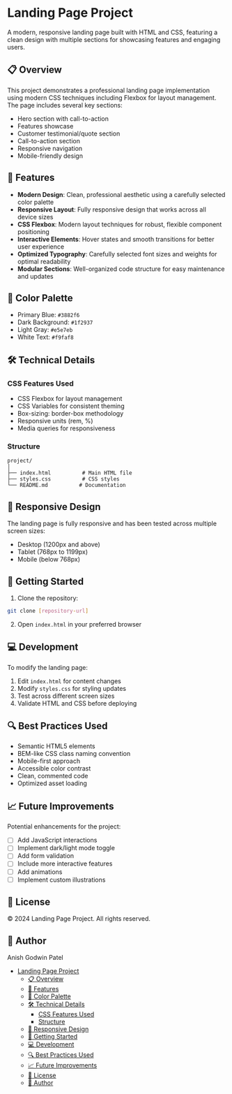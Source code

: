 # Landing Page Project

A modern, responsive landing page built with HTML and CSS, featuring a clean design with multiple sections for showcasing features and engaging users.

## 📋 Overview

This project demonstrates a professional landing page implementation using modern CSS techniques including Flexbox for layout management. The page includes several key sections:

-   Hero section with call-to-action
-   Features showcase
-   Customer testimonial/quote section
-   Call-to-action section
-   Responsive navigation
-   Mobile-friendly design

## 🚀 Features

-   **Modern Design**: Clean, professional aesthetic using a carefully selected color palette
-   **Responsive Layout**: Fully responsive design that works across all device sizes
-   **CSS Flexbox**: Modern layout techniques for robust, flexible component positioning
-   **Interactive Elements**: Hover states and smooth transitions for better user experience
-   **Optimized Typography**: Carefully selected font sizes and weights for optimal readability
-   **Modular Sections**: Well-organized code structure for easy maintenance and updates

## 🎨 Color Palette

-   Primary Blue: `#3882f6`
-   Dark Background: `#1f2937`
-   Light Gray: `#e5e7eb`
-   White Text: `#f9faf8`

## 🛠️ Technical Details

### CSS Features Used

-   CSS Flexbox for layout management
-   CSS Variables for consistent theming
-   Box-sizing: border-box methodology
-   Responsive units (rem, %)
-   Media queries for responsiveness

### Structure

```
project/
│
├── index.html          # Main HTML file
├── styles.css          # CSS styles
└── README.md          # Documentation
```

## 📱 Responsive Design

The landing page is fully responsive and has been tested across multiple screen sizes:

-   Desktop (1200px and above)
-   Tablet (768px to 1199px)
-   Mobile (below 768px)

## 🚦 Getting Started

1. Clone the repository:

```bash
git clone [repository-url]
```

2. Open `index.html` in your preferred browser

## 💻 Development

To modify the landing page:

1. Edit `index.html` for content changes
2. Modify `styles.css` for styling updates
3. Test across different screen sizes
4. Validate HTML and CSS before deploying

## 🔍 Best Practices Used

-   Semantic HTML5 elements
-   BEM-like CSS class naming convention
-   Mobile-first approach
-   Accessible color contrast
-   Clean, commented code
-   Optimized asset loading

## 📈 Future Improvements

Potential enhancements for the project:

-   [ ] Add JavaScript interactions
-   [ ] Implement dark/light mode toggle
-   [ ] Add form validation
-   [ ] Include more interactive features
-   [ ] Add animations
-   [ ] Implement custom illustrations

## 📄 License

© 2024 Landing Page Project. All rights reserved.

## 👤 Author

Anish Godwin Patel

<!-- TOC -->

- [Landing Page Project](#landing-page-project)
    - [📋 Overview](#-overview)
    - [🚀 Features](#-features)
    - [🎨 Color Palette](#-color-palette)
    - [🛠️ Technical Details](#-technical-details)
        - [CSS Features Used](#css-features-used)
        - [Structure](#structure)
    - [📱 Responsive Design](#-responsive-design)
    - [🚦 Getting Started](#-getting-started)
    - [💻 Development](#-development)
    - [🔍 Best Practices Used](#-best-practices-used)
    - [📈 Future Improvements](#-future-improvements)
    - [📄 License](#-license)
    - [👤 Author](#-author)

<!-- /TOC -->